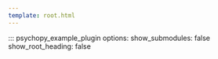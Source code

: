 ```yaml
---
template: root.html
---
```

::: psychopy_example_plugin
    options:
        show_submodules: false
        show_root_heading: false
